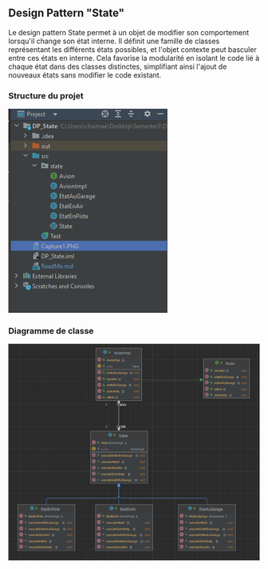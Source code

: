 <h2>Design Pattern "State"</h2>
<p>Le design pattern State permet à un objet de modifier son comportement lorsqu'il change son état interne. Il définit une famille de classes représentant les différents états possibles, et l'objet contexte peut basculer entre ces états en interne. Cela favorise la modularité en isolant le code lié à chaque état dans des classes distinctes, 
simplifiant ainsi l'ajout de nouveaux états sans modifier le code existant.</p>
<h3>Structure du projet</h3>
<img src="Capture1.PNG"/>
<h3>Diagramme de classe</h3>
<img src="Capture2.PNG"/>
